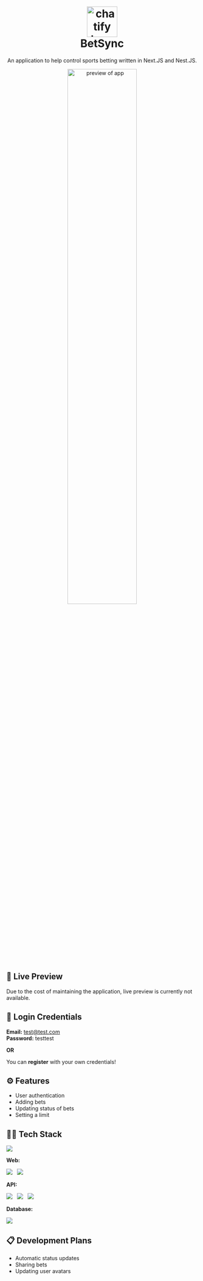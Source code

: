 <h1 align="center">
  <img alt="chatify logo" src="https://i.ibb.co/2kD8sFJ/icon.png" width="80px"/><br/>
  BetSync
</h1>
<p align="center">An application to help control sports betting written in Next.JS and Nest.JS</b>.</p>
<p align="center">
  <img align="center" alt="preview of app" width="60%" src="https://i.ibb.co/dJkv3hV/home.png">
</p>

## ️🔴 Live Preview

Due to the cost of maintaining the application, live preview is currently not available.

## 🔐 Login Credentials

**Email:** test@test.com  
**Password:** testtest

**OR**

You can <b>register</b> with your own credentials!

## ⚙ Features

- User authentication
- Adding bets
- Updating status of bets
- Setting a limit

## 🧑‍💻 Tech Stack

<p>
<img src="https://img.shields.io/badge/typescript-%23007ACC.svg?style=for-the-badge&logo=typescript&logoColor=white" />
</p>

**Web:**

<p>
<img src="https://img.shields.io/badge/react-%2320232a.svg?style=for-the-badge&logo=react&logoColor=%2361DAFB" />
&nbsp;
<img src="https://img.shields.io/badge/next.js-000000?style=for-the-badge&logo=nextdotjs&logoColor=white" />
&nbsp;
</p>

**API:**

<p>
<img src="https://img.shields.io/badge/node.js-6DA55F?style=for-the-badge&logo=node.js&logoColor=white" />
&nbsp;
<img src="https://img.shields.io/badge/nestjs-%23E0234E.svg?style=for-the-badge&logo=nestjs&logoColor=white" />
&nbsp;
<img src="https://img.shields.io/badge/Prisma-3982CE?style=for-the-badge&logo=Prisma&logoColor=white" />
</p>

**Database:**

<p><img src="https://img.shields.io/badge/postgres-%23316192.svg?style=for-the-badge&logo=postgresql&logoColor=white" /></p>

## 📋 Development Plans

- Automatic status updates
- Sharing bets
- Updating user avatars
